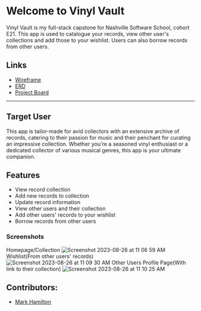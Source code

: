 # Welcome to Vinyl Vault
Vinyl Vault is my full-stack capstone for Nashville Software School, cohort E21.
This app is used to catalogue your records, view other user's collections and add those to your wishlist. Users can also borrow records from other users.

## Links
- [Wireframe](https://miro.com/app/board/uXjVMuTd9hQ=/#)
- [ERD](https://dbdiagram.io/d/64acbde402bd1c4a5ed68492)
- [Project Board](https://github.com/users/markh126/projects/7)
___
## Target User
This app is tailor-made for avid collectors with an extensive archive of records, catering to their passion for music and their penchant for curating an impressive collection. Whether you're a seasoned vinyl enthusiast or a dedicated collector of various musical genres, this app is your ultimate companion.

## Features
- View record collection
- Add new records to collection
- Update record information
- View other users and their collection
- Add other users' records to your wishlist
- Borrow records from other users

### Screenshots
Homepage/Collection
![Screenshot 2023-08-26 at 11 06 59 AM](https://github.com/markh126/Vinyl-Vault/assets/114036621/4ada6e9c-8b53-4f38-90d9-931575641a0e)
Wishlist(From other users' records)
![Screenshot 2023-08-26 at 11 09 30 AM](https://github.com/markh126/Vinyl-Vault/assets/114036621/88fc2dc6-0111-421a-91e2-78e9241ddd00)
Other Users Profile Page(With link to their collection)
![Screenshot 2023-08-26 at 11 10 25 AM](https://github.com/markh126/Vinyl-Vault/assets/114036621/0c1d0bd3-3c14-4444-8a0d-65bc52fefa32)




        
## Contributors:
- [Mark Hamilton](https://github.com/markh126)

